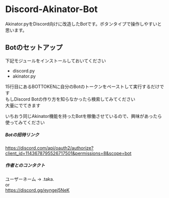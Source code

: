 # Discord-Akinator-Bot
Akinator.pyをDiscord向けに改造したBotです。ボタンタイプで操作しやすいと思います。
## Botのセットアップ
下記モジュールをインストールしておいてください
- discord.py
- akinator.py
    
15行目にあるBOTTOKENに自分のBotのトークンをペーストして実行するだけです  
もしDiscord Botの作り方を知らなかったら検索してみてください  
大量にでてきます  

いちおう同じAkinator機能を持ったBotを稼働させているので、興味があったら使ってみてください  
##### Botの招待リンク  
https://discord.com/api/oauth2/authorize?client_id=1143678795526717501&permissions=8&scope=bot  

##### 作者とのコンタクト  
ユーザーネーム -> .taka.  
or  
https://discord.gg/eyngej5NeK  
